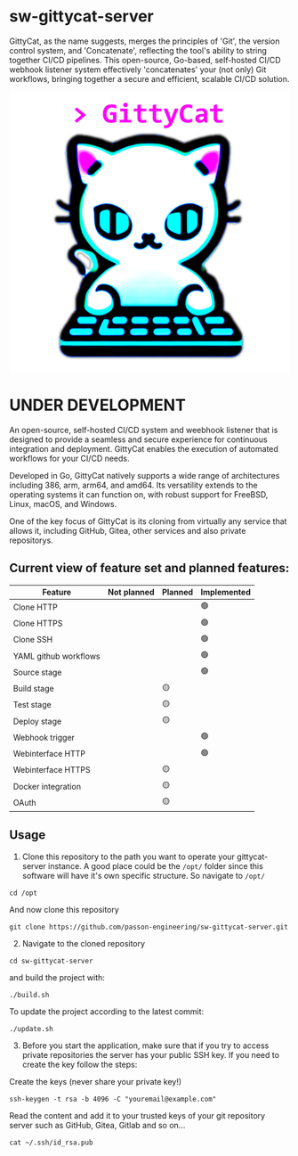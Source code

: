 # sw-gittycat-server
GittyCat, as the name suggests, merges the principles of 'Git', the version control system, and 'Concatenate', reflecting the tool's ability to string together CI/CD pipelines. This open-source, Go-based, self-hosted CI/CD webhook listener system effectively 'concatenates' your (not only) Git workflows, bringing together a secure and efficient, scalable CI/CD solution.

<p align="center">
  <img src="frontend/src/assets/logo_middle.png" alt="Logo">
</p>

# UNDER DEVELOPMENT

An open-source, self-hosted CI/CD system and weebhook listener that is designed to provide a seamless and secure experience for continuous integration and deployment. GittyCat enables the execution of automated workflows for your CI/CD needs.

Developed in Go, GittyCat natively supports a wide range of architectures including 386, arm, arm64, and amd64. 
Its versatility extends to the operating systems it can function on, with robust support for FreeBSD, Linux, macOS, and Windows.

One of the key focus of GittyCat is its cloning from virtually any service that allows it, including GitHub, Gitea, other services and also private repositorys.


## Current view of feature set and planned features:

| Feature | Not planned | Planned | Implemented |
| --- | --- | --- | --- |
| Clone HTTP |  |  | 🟢 |
| Clone HTTPS |  |  | 🟢 |
| Clone SSH |  |  | 🟢 |
| YAML github workflows |  |  | 🟢 |
| Source stage |  |  | 🟢 |
| Build stage |  | 🟡 |  |
| Test stage |  | 🟡 |  |
| Deploy stage |  | 🟡 |  |
| Webhook trigger |  |  | 🟢 |
| Webinterface HTTP |  |  | 🟢 |
| Webinterface HTTPS |  | 🟡 |  |
| Docker integration |  | 🟡 |  |
| OAuth  |  | 🟡 |  |

## Usage

1. Clone this repository to the path you want to operate your gittycat-server instance. A good place could be the `/opt/` folder since this software will have it's own specific structure. So navigate to `/opt/`
  ```
  cd /opt
  ```
And now clone this repository
  ```
  git clone https://github.com/passon-engineering/sw-gittycat-server.git
  ```

2. Navigate to the cloned repository
  ```
  cd sw-gittycat-server
  ```
  and build the project with:
  ```
  ./build.sh
  ```

  To update the project according to the latest commit:
  ```
  ./update.sh
  ```

3. Before you start the application, make sure that if you try to access private repositories the server has your public SSH key. If you need to create the key follow the steps:

  Create the keys (never share your private key!)
  ```
  ssh-keygen -t rsa -b 4096 -C "youremail@example.com"
  ```
  Read the content and add it to your trusted keys of your git repository server such as GitHub, Gitea, Gitlab and so on...
  ```
  cat ~/.ssh/id_rsa.pub
  ```